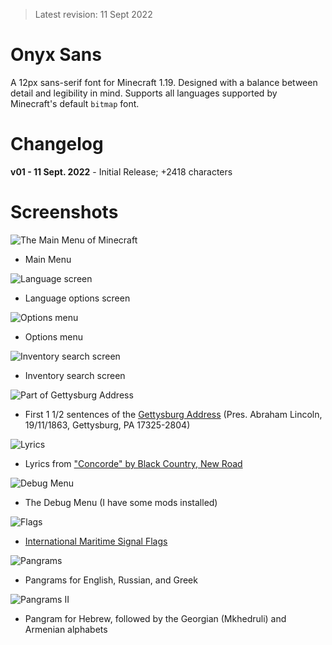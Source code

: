 > Latest revision: 11 Sept 2022

# Onyx Sans
A 12px sans-serif font for Minecraft 1.19. Designed with a balance between detail and legibility in mind. Supports all languages supported by Minecraft's default `bitmap` font.

# Changelog
**v01 - 11 Sept. 2022** - Initial Release; +2418 characters

# Screenshots
![The Main Menu of Minecraft](/sc2/mainmenu.png?raw=true)
- Main Menu

![Language screen](/sc2/lang.png?raw=true)
- Language options screen


![Options menu](/sc2/options.png?raw=true)
- Options menu

![Inventory search screen](/sc2/search.png?raw=true)
- Inventory search screen

![Part of Gettysburg Address](/sc2/gettysburg.png?raw=true)
- First 1 1/2 sentences of the [Gettysburg Address](https://en.wikipedia.org/wiki/Gettysburg_Address) (Pres. Abraham Lincoln, 19/11/1863, Gettysburg, PA 17325-2804)

![Lyrics](/sc2/concorde.png?raw=true)
- Lyrics from ["Concorde" by Black Country, New Road](https://genius.com/Black-country-new-road-concorde-lyrics)

![Debug Menu](/sc2/f3.png?raw=true)
- The Debug Menu (I have some mods installed)

![Flags](/sc2/flags.png?raw=true)
- [International Maritime Signal Flags](https://en.wikipedia.org/wiki/International_maritime_signal_flags)

![Pangrams](/sc2/pangram-00.png?raw=true)
- Pangrams for English, Russian, and Greek

![Pangrams II](/sc2/pangram-01.png?raw=true)
- Pangram for Hebrew, followed by the Georgian (Mkhedruli) and Armenian alphabets

